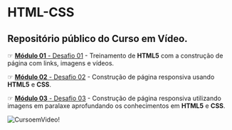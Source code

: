 # HTML-CSS
## Repositório público do Curso em Vídeo.
☞ [**Módulo 01** - Desafio 01](https://abnerdsn.github.io/HTML-CSS/modulo01/desafio/) -
Treinamento de **HTML5** com a construção de página com links, imagens e vídeos.

☞ [**Módulo 02** - Desafio 02](https://abnerdsn.github.io/HTML-CSS/modulo02/Desafio/) -
Construção de página responsiva usando **HTML5** e **CSS**.

☞ [**Módulo 03** - Desafio 03](https://abnerdsn.github.io/HTML-CSS/modulo03/desafio/) -
Construção de página responsiva utilizando imagens em paralaxe aprofundando os conhecimentos em **HTML5** e **CSS**.

![CursoemVideo!](https://i.ytimg.com/vi/P8LxrpNQrTU/maxresdefault.jpg)


